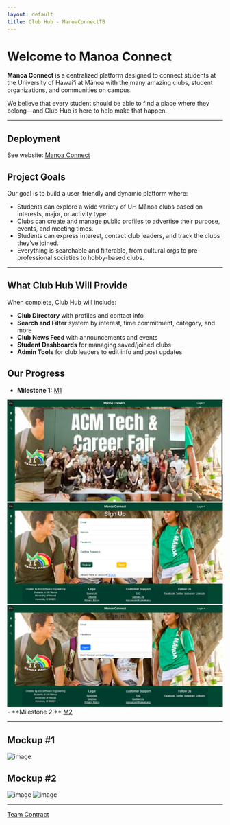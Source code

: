 ```yaml
---
layout: default
title: Club Hub - ManoaConnectTB
---
```


# Welcome to Manoa Connect

**Manoa Connect** is a centralized platform designed to connect students at the University of Hawai‘i at Mānoa with the many amazing clubs, student organizations, and communities on campus.

We believe that every student should be able to find a place where they belong—and Club Hub is here to help make that happen.

---

## Deployment

See website: <a href="https://manoa-connect.vercel.app/">Manoa Connect</a>

## Project Goals

Our goal is to build a user-friendly and dynamic platform where:
- Students can explore a wide variety of UH Mānoa clubs based on interests, major, or activity type.
- Clubs can create and manage public profiles to advertise their purpose, events, and meeting times.
- Students can express interest, contact club leaders, and track the clubs they’ve joined.
- Everything is searchable and filterable, from cultural orgs to pre-professional societies to hobby-based clubs.

---

## What Club Hub Will Provide

When complete, Club Hub will include:
- **Club Directory** with profiles and contact info
- **Search and Filter** system by interest, time commitment, category, and more
- **Club News Feed** with announcements and events
- **Student Dashboards** for managing saved/joined clubs
- **Admin Tools** for club leaders to edit info and post updates

## Our Progress
- **Milestone 1:** <a href="https://github.com/orgs/manoaconnecttb/projects/1"> M1</a>
<img src=pics/landing_page.png>
<img src=pics/sign_up.png>
<img src=pics/sign_in.png>
- **Milestone 2:** <a href="https://github.com/orgs/manoaconnecttb/projects/4/views/1"> M2</a>

---

## Mockup #1
![image](https://github.com/user-attachments/assets/2185171f-7f1f-4796-801e-57157701cd08)

## Mockup #2
![image](https://github.com/user-attachments/assets/2f50b560-ddfc-4da3-ae35-c9e31380392a)
![image](https://github.com/user-attachments/assets/f616ef69-1ee8-40ca-ad80-465d4f6c677e)

---
[Team Contract](https://docs.google.com/document/d/19ISbg1g8jTFm1V74StpGrG74BBHWuKIC-xssoQD9noM/edit?usp=sharing)
